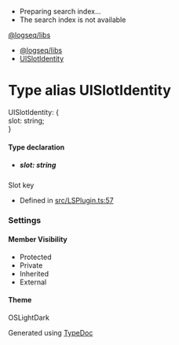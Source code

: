   * Preparing search index...
  * The search index is not available

[@logseq/libs]()

  * [@logseq/libs](../modules.html)
  * [UISlotIdentity](UISlotIdentity.html)



# Type alias UISlotIdentity

UISlotIdentity: {   
slot: string;   
}

#### Type declaration

  * ##### slot: string

Slot key




  * Defined in [src/LSPlugin.ts:57](https://github.com/logseq/logseq/blob/ac1b53544/libs/src/LSPlugin.ts#L57)



###  Settings

#### Member Visibility

  * Protected
  * Private
  * Inherited
  * External



#### Theme

OSLightDark

Generated using [TypeDoc](https://typedoc.org/)
